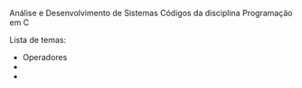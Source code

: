 Análise e Desenvolvimento de Sistemas 
Códigos da disciplina Programação em C

Lista de temas:

- Operadores
-
-
